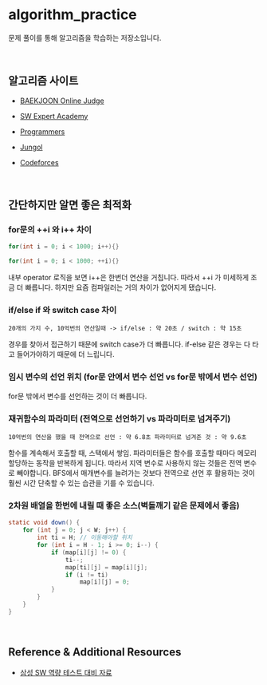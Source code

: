 # algorithm_practice
문제 풀이를 통해 알고리즘을 학습하는 저장소입니다.

<br>

## 알고리즘 사이트

- [BAEKJOON Online Judge](https://www.acmicpc.net/)

- [SW Expert Academy](https://swexpertacademy.com/main/main.do)

- [Programmers](https://programmers.co.kr/)

- [Jungol](http://jungol.co.kr/)

- [Codeforces](https://codeforces.com/)

<br>

## 간단하지만 알면 좋은 최적화

### for문의 ++i 와 i++ 차이

```java
for(int i = 0; i < 1000; i++){}

for(int i = 0; i < 1000; ++i){}
```

내부 operator 로직을 보면 i++은 한번더 연산을 거칩니다. 따라서 ++i 가 미세하게 조금 더 빠릅니다. 하지만 요즘 컴파일러는 거의 차이가 없어지게 됐습니다.

### if/else if 와 switch case 차이

`20개의 가지 수, 10억번의 연산일때 -> if/else : 약 20초 / switch : 약 15초`

경우를 찾아서 접근하기 때문에 switch case가 더 빠릅니다. if-else 같은 경우는 다 타고 들어가야하기 때문에 더 느립니다.

### 임시 변수의 선언 위치 (for문 안에서 변수 선언 vs for문 밖에서 변수 선언)

for문 밖에서 변수를 선언하는 것이 더 빠릅니다.

### 재귀함수의 파라미터 (전역으로 선언하기 vs 파라미터로 넘겨주기)

`10억번의 연산을 했을 때 전역으로 선언 : 약 6.8초 파라미터로 넘겨준 것 : 약 9.6초`

함수를 계속해서 호출할 때, 스택에서 쌓임. 파라미터들은 함수를 호출할 때마다 메모리 할당하는 동작을 반복하게 됩니다. 따라서 지역 변수로 사용하지 않는 것들은 전역 변수로 빼야합니다. BFS에서 매개변수를 늘려가는 것보다 전역으로 선언 후 활용하는 것이 훨씬 시간 단축할 수 있는 습관을 기를 수 있습니다.

### 2차원 배열을 한번에 내릴 때 좋은 소스(벽돌깨기 같은 문제에서 좋음)

```java
static void down() {
    for (int j = 0; j < W; j++) {
        int ti = H; // 이동해야할 위치
        for (int i = H - 1; i >= 0; i--) {
            if (map[i][j] != 0) {
                ti--;
                map[ti][j] = map[i][j];
                if (i != ti)
                    map[i][j] = 0;
            }
        }
    }
}
```

<br/>

## Reference & Additional Resources

- [삼성 SW 역량 테스트 대비 자료](https://github.com/GimunLee/algorithm-practice/blob/master/%EC%82%BC%EC%84%B1%20SW%20%EC%97%AD%EB%9F%89%20%ED%85%8C%EC%8A%A4%ED%8A%B8%20%EB%8C%80%EB%B9%84%20%EC%9E%90%EB%A3%8C.md#%EC%82%BC%EC%84%B1-sw-%EC%97%AD%EB%9F%89-%ED%85%8C%EC%8A%A4%ED%8A%B8-%EB%8C%80%EB%B9%84-%EC%9E%90%EB%A3%8C
)
